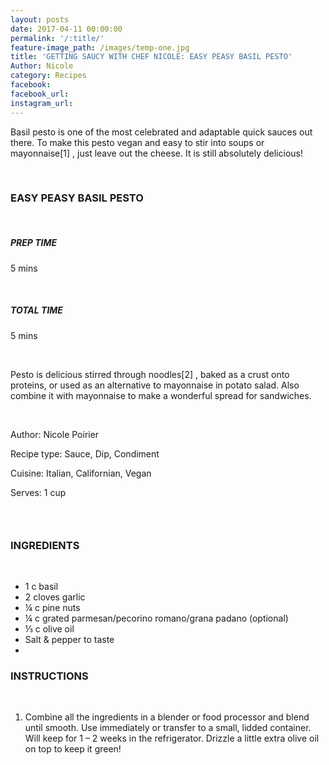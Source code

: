 ```yaml
---
layout: posts
date: 2017-04-11 00:00:00
permalink: '/:title/'
feature-image_path: /images/temp-one.jpg
title: 'GETTING SAUCY WITH CHEF NICOLE: EASY PEASY BASIL PESTO'
Author: Nicole
category: Recipes
facebook:
facebook_url:
instagram_url:
---
```


Basil pesto is one of the most celebrated and adaptable quick sauces out there. To make this pesto vegan and easy to stir into soups or mayonnaise[1] , just leave out the cheese. It is still absolutely delicious!

&nbsp;

### EASY PEASY BASIL PESTO

&nbsp;

##### PREP TIME

5 mins

&nbsp;

##### TOTAL TIME

5 mins

&nbsp;

Pesto is delicious stirred through noodles[2] , baked as a crust onto proteins, or used as an alternative to mayonnaise in potato salad. Also combine it with mayonnaise to make a wonderful spread for sandwiches.

&nbsp;

Author: Nicole Poirier

Recipe type: Sauce, Dip, Condiment

Cuisine: Italian, Californian, Vegan

Serves: 1 cup

### &nbsp;

### INGREDIENTS

&nbsp;

* 1 c basil
* 2 cloves garlic
* ¼ c pine nuts
* ¼ c grated parmesan/pecorino romano/grana padano (optional)
* ⅓ c olive oil
* Salt & pepper to taste
* &nbsp;

### INSTRUCTIONS

&nbsp;

1. Combine all the ingredients in a blender or food processor and blend until smooth. Use immediately or transfer to a small, lidded container. Will keep for 1 – 2 weeks in the refrigerator. Drizzle a little extra olive oil on top to keep it green!